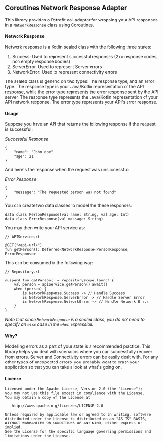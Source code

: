 ## Coroutines Network Response Adapter

This library provides a Retrofit call adapter for wrapping your API responses in a `NetworkResponse` class using Coroutines.

#### Network Response
Network response is a Kotlin sealed class with the following three states:

1. Success: Used to represent successful responses (2xx response codes, non empty response bodies)
1. ServerError: Used to represent Server errors
1. NetworkError: Used to represent connectivity errors

The sealed class is generic on two types: The response type, and an error type. The response type is your Java/Kotlin representation of the API response, while the error type represents the error response sent by the API server.
The response type represents the Java/Kotlin representation of your API network response. The error type represents your API's error response.


#### Usage

Suppose you have an API that returns the following response if the request is successful:

*Successful Response*
```
{
    "name": "John doe"
    "age": 21
}
```

And here's the response when the request was unsuccessful:

*Error Response*
```
{
    "message": "The requested person was not found"
}
```

You can create two data classes to model the these responses:

```
data class PersonResponse(val name: String, val age: Int)
data class ErrorResponse(val message: String)
```

You may then write your API service as:


```
// APIService.kt

@GET("<api-url>")
fun getPerson(): Deferred<NetworkResponse<PersonResponse, ErrorResponse>

```

This can be consumed in the following way:

```
// Repository.kt

suspend fun getPerson() = repositoryScope.launch {
    val person = apiService.getPerson().await()
    when (person) {
        is NetworkResponse.Success -> // Handle Success
        is NetworkResponse.ServerError -> // Handle Server Error
        is NetworkResponse.NetworkError -> // Handle Network Error
    }
}
```

*Note that since `NetworkResponse` is a sealed class, you do not need to specify an `else` case in the `when` expression.*

#### Why?
Modelling errors as a part of your state is a recommended practice. This library helps you deal with scenarios where you can successfully recover from errors. Server and Connectivity errors can be easily dealt with.
For any other types of unexpected errors, you probably want to crash your application so that you can take a look at what's going on.

#### License
```
Licensed under the Apache License, Version 2.0 (the "License");
you may not use this file except in compliance with the License.
You may obtain a copy of the License at

   http://www.apache.org/licenses/LICENSE-2.0

Unless required by applicable law or agreed to in writing, software
distributed under the License is distributed on an "AS IS" BASIS,
WITHOUT WARRANTIES OR CONDITIONS OF ANY KIND, either express or implied.
See the License for the specific language governing permissions and
limitations under the License.
```
